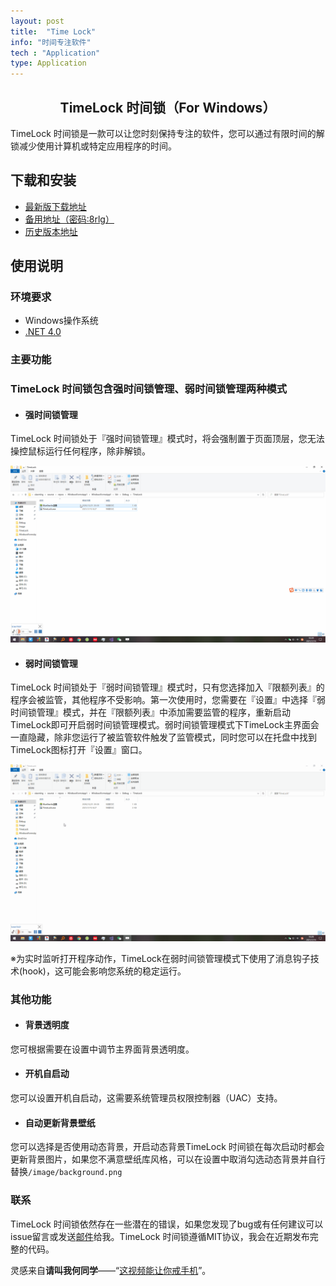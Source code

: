 ```yaml
---
layout: post
title:  "Time Lock"
info: "时间专注软件"
tech : "Application"
type: Application
---
```


<h2 align="center">TimeLock 时间锁（For Windows）</h2>
 
TimeLock 时间锁是一款可以让您时刻保持专注的软件，您可以通过有限时间的解锁减少使用计算机或特定应用程序的时间。

## 下载和安装

- [ 最新版下载地址](https://github.com/Jinghao-Liu/TimeLock/releases/download/1.1.2/TimeLocksetup1.1.2.exe)
- [ 备用地址（密码:8rlg）](https://wws.lanzous.com/b01zuv93a)
- [ 历史版本地址](https://github.com/Jinghao-Liu/TimeLock/releases/)

## 使用说明

### 环境要求

- Windows操作系统
- [ .NET 4.0](https://www.microsoft.com/zh-cn/download/details.aspx?id=17718)

### 主要功能
### TimeLock 时间锁包含强时间锁管理、弱时间锁管理两种模式
+ #### 强时间锁管理
TimeLock 时间锁处于『强时间锁管理』模式时，将会强制置于页面顶层，您无法操控鼠标运行任何程序，除非解锁。

![avatar](https://github.com/Jinghao-Liu/TimeLock/blob/main/images/strong.gif)

+ #### 弱时间锁管理
TimeLock 时间锁处于『弱时间锁管理』模式时，只有您选择加入『限额列表』的程序会被监管，其他程序不受影响。第一次使用时，您需要在『设置』中选择『弱时间锁管理』模式，并在『限额列表』中添加需要监管的程序，重新启动TimeLock即可开启弱时间锁管理模式。弱时间锁管理模式下TimeLock主界面会一直隐藏，除非您运行了被监管软件触发了监管模式，同时您可以在托盘中找到TimeLock图标打开『设置』窗口。

![avatar](https://github.com/Jinghao-Liu/TimeLock/blob/main/images/weak.gif)

※为实时监听打开程序动作，TimeLock在弱时间锁管理模式下使用了消息钩子技术(hook)，这可能会影响您系统的稳定运行。
### 其他功能
+ ####  背景透明度
您可根据需要在设置中调节主界面背景透明度。
+ ####  开机自启动
您可以设置开机自启动，这需要系统管理员权限控制器（UAC）支持。
+ ####  自动更新背景壁纸
您可以选择是否使用动态背景，开启动态背景TimeLock 时间锁在每次启动时都会更新背景图片，如果您不满意壁纸库风格，可以在设置中取消勾选动态背景并自行替换`/image/background.png`
### 联系
TimeLock 时间锁依然存在一些潜在的错误，如果您发现了bug或有任何建议可以issue留言或发送[邮件](mailto:jinghaoliu@Hotmail.com)给我。TimeLock 时间锁遵循MIT协议，我会在近期发布完整的代码。

灵感来自**请叫我何同学**——“[这视频能让你戒手机](https://www.bilibili.com/video/BV1ev411x7en)”。

